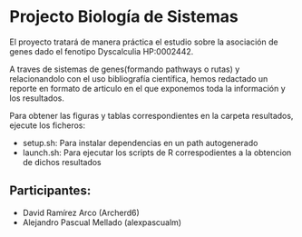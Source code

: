 # Projecto Biología de Sistemas
El proyecto tratará de manera práctica el estudio sobre la asociación de genes dado el fenotipo Dyscalculia HP:0002442.

A traves de sistemas de genes(formando pathways o rutas) y relacionandolo con el uso bibliografía científica, hemos redactado un reporte en formato de articulo en el que exponemos toda la información y los resultados.

Para obtener las figuras y tablas correspondientes en la carpeta resultados, ejecute los ficheros:

* setup.sh: Para instalar dependencias en un path autogenerado
* launch.sh: Para ejecutar los scripts de R correspodientes a la obtencion de dichos resultados 


## Participantes: 
* David Ramírez Arco (Archerd6)
* Alejandro Pascual Mellado (alexpascualm)
